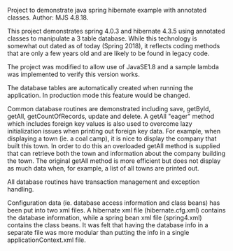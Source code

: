 Project to demonstrate java spring hibernate example with annotated classes. 
Author: MJS 4.8.18.

This project demonstrates spring 4.0.3 and hibernate 4.3.5 using annotated 
classes to manipulate a 3 table database.  While this technology is somewhat 
out dated as of today (Spring 2018), it reflects coding methods that are only a few years 
old and are likely to be found in legacy code. 

The project was modified to allow use of JavaSE1.8 and a sample lambda was 
implemented to verify this version works.

The database tables are automatically created when running the application.  In 
production mode this feature would be changed.

Common database routines are demonstrated including save, getById, getAll, getCountOfRecords, 
update and delete.  A getAll "eager" method which includes foreign key values is also used to overcome 
lazy initialization issues when printing out foreign key data. For example, when displaying 
a town (ie. a coal camp), it is nice to display the company that built this town.  In order 
to do this an overloaded getAll method is supplied that can retrieve both the town and information 
about the company building the town. The original getAll method is more efficient but does not display as much data when, for example, a list of all towns are printed out.

All database routines have transaction management and exception handling. 

Configuration data (ie. database access information and class beans) has been put into two 
xml files.  A hibernate xml file (hibernate.cfg.xml) contains the database information, while 
a spring bean xml file (spring4.xml) contains the class beans.  It was felt that having the 
database info in a separate file was more modular than putting the info in a single 
applicationContext.xml file. 